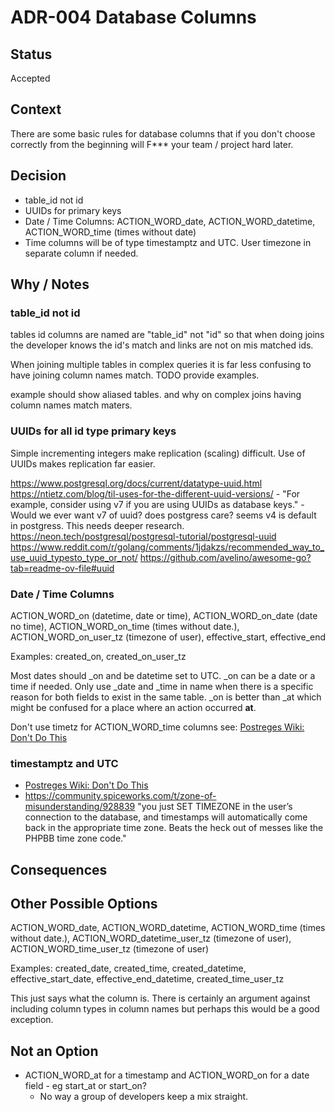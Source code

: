 # ADR-004 Database Columns

## Status

Accepted

## Context

There are some basic rules for database columns that if you don't choose correctly
from the beginning will F*** your team / project hard later.

## Decision

- table_id not id
- UUIDs for primary keys
- Date / Time Columns: ACTION_WORD_date, ACTION_WORD_datetime, ACTION_WORD_time (times without date)
- Time columns will be of type timestamptz and UTC. User timezone in separate column if needed.

## Why / Notes

### table_id not id

tables id columns are named are "table_id" not "id" so that when doing joins the
developer knows the id's match and links are not on mis matched ids.

When joining multiple tables in complex queries it is far less confusing to have
joining column names match. TODO provide examples.

example should show aliased tables. and why on complex joins having column names
match maters.

### UUIDs for all id type primary keys

Simple incrementing integers make replication (scaling) difficult. Use of UUIDs
makes replication far easier.

https://www.postgresql.org/docs/current/datatype-uuid.html
https://ntietz.com/blog/til-uses-for-the-different-uuid-versions/
    - "For example, consider using v7 if you are using UUIDs as database keys."
    - Would we ever want v7 of uuid? does postgress care? seems v4 is default in postgress. This needs deeper research.
https://neon.tech/postgresql/postgresql-tutorial/postgresql-uuid
https://www.reddit.com/r/golang/comments/1jdakzs/recommended_way_to_use_uuid_typesto_type_or_not/
https://github.com/avelino/awesome-go?tab=readme-ov-file#uuid

### Date / Time Columns

ACTION_WORD_on (datetime, date or time), ACTION_WORD_on_date (date no time),
ACTION_WORD_on_time (times without date.), ACTION_WORD_on_user_tz (timezone of user),
effective_start, effective_end

Examples:
created_on, created_on_user_tz

Most dates should _on and be datetime set to UTC. _on can be a date or a time if needed.
Only use _date and _time in name when there is a specific reason for both fields
to exist in the same table. _on is better than _at which might be confused for a
place where an action occurred **at**.

Don't use timetz for ACTION_WORD_time columns see:
  [Postreges Wiki: Don't Do This](https://wiki.postgresql.org/wiki/Don't_Do_This)

### timestamptz and UTC

- [Postreges Wiki: Don't Do This](https://wiki.postgresql.org/wiki/Don't_Do_This)
- https://community.spiceworks.com/t/zone-of-misunderstanding/928839
"you just SET TIMEZONE in the user’s connection to the database, and timestamps
 will automatically come back in the appropriate time zone. Beats the heck out of
  messes like the PHPBB time zone code."

## Consequences



## Other Possible Options

ACTION_WORD_date, ACTION_WORD_datetime, ACTION_WORD_time (times without date.),
ACTION_WORD_datetime_user_tz (timezone of user), ACTION_WORD_time_user_tz (timezone of user)

Examples:
created_date, created_time, created_datetime, effective_start_date,
effective_end_datetime, created_time_user_tz

This just says what the column is. There is certainly an argument against
including column types in column names but perhaps this would be a good exception.

## Not an Option
- ACTION_WORD_at for a timestamp and ACTION_WORD_on for a date field - eg start_at or start_on?
  - No way a group of developers keep a mix straight.







